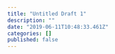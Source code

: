 ```yaml
---
title: "Untitled Draft 1"
description: ""
date: "2019-06-11T10:48:33.461Z"
categories: []
published: false
---
```



